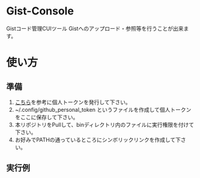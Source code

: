 # Gist-Console
Gistコード管理CUIツール
Gistへのアップロード・参照等を行うことが出来ます。

# 使い方

## 準備
1. [こちら](https://help.github.com/articles/creating-an-access-token-for-command-line-use/)を参考に個人トークンを発行して下さい。
2. ~/.config/github_personal_token というファイルを作成して個人トークンをここに保存して下さい。
3. 本リポジトリをPullして、binディレクトリ内のファイルに実行権限を付けて下さい。
4. お好みでPATHの通っているところにシンボリックリンクを作成して下さい。


## 実行例
